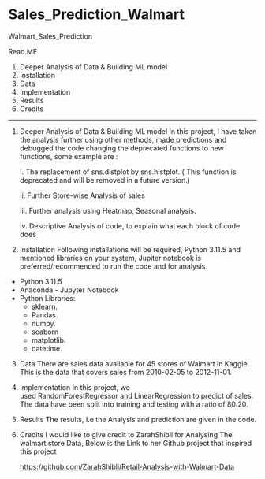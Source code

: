 # Sales_Prediction_Walmart
Walmart_Sales_Prediction

Read.ME

1. Deeper Analysis of Data & Building ML model
2. Installation
3. Data
4. Implementation
5. Results
6. Credits

------------------------------------------------------------------------------------------------------------------------------


1. Deeper Analysis of Data & Building ML model
   In this project, I have taken the analysis further using other methods, made predictions and debugged the code changing the deprecated functions to new functions, some example are :

      i.  The replacement of sns.distplot by sns.histplot. ( This function is deprecated and will be removed in a future version.)
   
     ii.  Further Store-wise Analysis of sales
   
    iii.  Further analysis using Heatmap, Seasonal analysis.
   
    iv.  Descriptive Analysis of code, to explain what each block of code does

2. Installation
    Following installations will be required, Python 3.11.5 and mentioned libraries on your system, Jupiter notebook is preferred/recommended to run the code and for analysis. 
* Python 3.11.5
* Anaconda - Jupyter Notebook
* Python Libraries:
    * sklearn.
    * Pandas.
    * numpy.
    * seaborn
    * matplotlib.
    * datetime.

3. Data 
   There are sales data available for 45 stores of Walmart in Kaggle. This is the data that covers sales from 2010-02-05 to 2012-11-01.
   
4. Implementation
   In this project, we used RandomForestRegressor and LinearRegression to predict of sales. The data have been split into training and testing with a ratio of 80:20.
   
5. Results
  The results, I.e the Analysis and prediction are given in the code.

6. Credits
   I would like to give credit to ZarahShibli for Analysing The walmart store Data, Below is the Link to her Github project that inspired this project
      
      https://github.com/ZarahShibli/Retail-Analysis-with-Walmart-Data
